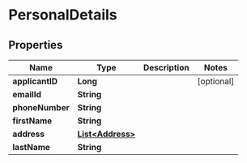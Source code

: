 
# PersonalDetails

## Properties
Name | Type | Description | Notes
------------ | ------------- | ------------- | -------------
**applicantID** | **Long** |  |  [optional]
**emailId** | **String** |  | 
**phoneNumber** | **String** |  | 
**firstName** | **String** |  | 
**address** | [**List&lt;Address&gt;**](Address.md) |  | 
**lastName** | **String** |  | 



